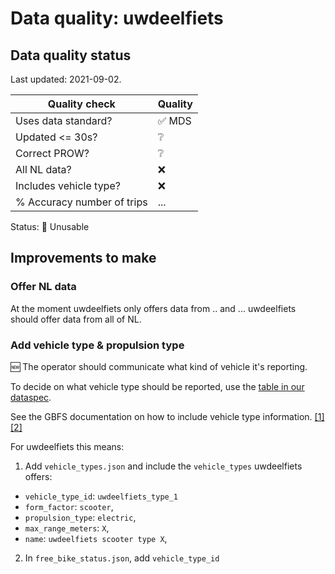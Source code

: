 # Data quality: uwdeelfiets

## Data quality status

Last updated: 2021-09-02.

| **Quality check**           | **Quality**
| --                          | -- |
| Uses data standard?         | ✅ MDS
| Updated <= 30s?             | ❔
| Correct PROW?               | ❔
| All NL data?                | ❌
| Includes vehicle type?      | ❌
| % Accuracy number of trips  | ...

Status: 🔴 Unusable

## Improvements to make

### Offer NL data

At the moment uwdeelfiets only offers data from .. and ... uwdeelfiets should offer data from all of NL.

### Add vehicle type & propulsion type

🆕 The operator should communicate what kind of vehicle it's reporting. 

To decide on what vehicle type should be reported, use the [table in our dataspec](https://docs.crow.nl/deelfietsdashboard/hr-dataspec/#vehicle-types).

See the GBFS documentation on how to include vehicle type information. [[1]](https://github.com/NABSA/gbfs/blob/master/gbfs.md#free_bike_statusjson) [[2]](https://github.com/NABSA/gbfs/blob/master/gbfs.md#vehicle_typesjson-added-in-v21)

For uwdeelfiets this means:

1. Add `vehicle_types.json` and include the `vehicle_types` uwdeelfiets offers:
  - `vehicle_type_id`: `uwdeelfiets_type_1`
  - `form_factor`: `scooter`,
  - `propulsion_type`: `electric`,
  - `max_range_meters`: `X`,
  - `name`: `uwdeelfiets scooter type X`,
2. In `free_bike_status.json`, add `vehicle_type_id`

